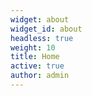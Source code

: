 ```yaml
---
widget: about
widget_id: about
headless: true
weight: 10
title: Home
active: true
author: admin
---
```

